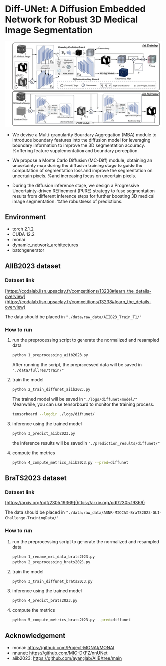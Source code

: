 

# Diff-UNet: A Diffusion Embedded Network for Robust 3D Medical Image Segmentation

![diffunet](imgs/diffunet.jpg)

- We devise a Multi-granularity Boundary Aggregation (MBA) module to introduce boundary features into the diffusion model for leveraging boundary information to improve the 3D segmentation accuracy.
%offering feature supplementation and boundary perception.

- We propose a Monte Carlo Diffusion (MC-Diff) module, obtaining an uncertainty map during the diffusion training stage to guide the computation of segmentation loss and improve the segmentation on uncertain pixels.
%and increasing focus on uncertain pixels.

- During the diffusion inference stage, we design a Progressive Uncertainty-driven REfinement (PURE) strategy to fuse segmentation results from different inference steps for further boosting 3D medical image segmentation. %the robustness of predictions.



## Environment

- torch 2.1.2
- CUDA 12.2
- monai
- dynamic_network_architectures
- batchgenerator

## AIIB2023 dataset
### Dataset link
[https://codalab.lisn.upsaclay.fr/competitions/13238#learn_the_details-overview](https://codalab.lisn.upsaclay.fr/competitions/13238#learn_the_details-overview)

The data should be placed in ```"./data/raw_data/AIIB23_Train_T1/"```
### How to run

1. run the preprocessing script to generate the normalized and resampled data
    ```bash
    python 1_preprocessing_aiib2023.py
    ```
    After running the script, the preprocessed data will be saved in ```"./data/fullres/train/"```
    
2. train the model 
    ```bash
    python 2_train_diffunet_aiib2023.py
    ```
    The trained model will be saved in ```"./logs/diffunet/model/"```
    Meanwhile, you can use tensorboard to monitor the training process.
    ```bash
    tensorboard --logdir ./logs/diffunet/
    ```
3. inference using the trained model
    ```bash
    python 3_predict_aiib2023.py
    ```
    the inference results will be saved in ```"./prediction_results/diffunet/"```
4. compute the metrics
    ```bash
    python 4_compute_metrics_aiib2023.py --pred=diffunet
    ```

## BraTS2023 dataset
### Dataset link
[https://arxiv.org/pdf/2305.19369](https://arxiv.org/pdf/2305.19369)

The data should be placed in ```"./data/raw_data/ASNR-MICCAI-BraTS2023-GLI-Challenge-TrainingData/"```

### How to run

1. run the preprocessing script to generate the normalized and resampled data
    ```bash
    python 1_rename_mri_data_brats2023.py
    python 2_preprocessing_brats2023.py
    ```
2. train the model 
    ```bash
    python 3_train_diffunet_brats2023.py
    ```
3. inference using the trained model
    ```bash
    python 4_predict_brats2023.py
    ``` 
4. compute the metrics
    ```bash
    python 5_compute_metrics_brats2023.py --pred=diffunet
    ```

## Acknowledgement

- monai: https://github.com/Project-MONAI/MONAI
- nnunet: https://github.com/MIC-DKFZ/nnUNet
- aiib2023: https://github.com/ayanglab/AIIB/tree/main
